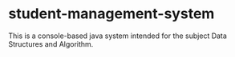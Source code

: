 # student-management-system
This is a console-based java system intended for the subject Data Structures and Algorithm.
